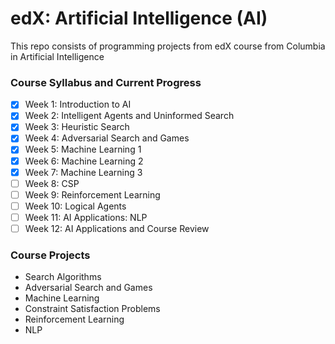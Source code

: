 # edX: Artificial Intelligence (AI)

This repo consists of programming projects from edX course from Columbia in Artificial Intelligence

### Course Syllabus and Current Progress

- [x] Week 1: Introduction to AI
- [x] Week 2: Intelligent Agents and Uninformed Search
- [x] Week 3: Heuristic Search
- [x] Week 4: Adversarial Search and Games
- [x] Week 5: Machine Learning 1
- [x] Week 6: Machine Learning 2
- [x] Week 7: Machine Learning 3
- [ ] Week 8: CSP
- [ ] Week 9: Reinforcement Learning
- [ ] Week 10: Logical Agents
- [ ] Week 11: AI Applications: NLP
- [ ] Week 12: AI Applications and Course Review

### Course Projects

- Search Algorithms
- Adversarial Search and Games
- Machine Learning
- Constraint Satisfaction Problems
- Reinforcement Learning
- NLP
